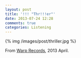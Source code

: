 ```yaml
---
layout: post
title: '!!! "Thr!!!er"'
date: 2013-07-24 12:28
comments: true
categories: Listening 
---
```


{% img /images/post/thriller.jpg %}

From [Warp Records](http://warp.net/), 2013 April.


